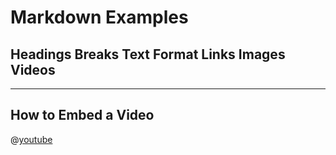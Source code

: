 # Markdown Examples
## Headings Breaks Text Format Links Images Videos
***

## How to Embed a Video


@[youtube](http://www.youtube.com/embed/dQw4w9WgXcQ)














